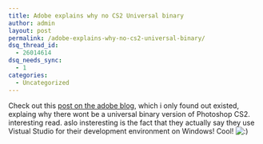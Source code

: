 ```yaml
---
title: Adobe explains why no CS2 Universal binary
author: admin
layout: post
permalink: /adobe-explains-why-no-cs2-universal-binary/
dsq_thread_id:
  - 26014614
dsq_needs_sync:
  - 1
categories:
  - Uncategorized
---
```

Check out this [post on the adobe blog][1], which i only found out existed, explaing why there wont be a universal binary version of Photoshop CS2. interesting read. aslo insteresting is the fact that they actually say they use Vistual Studio for their development environment on Windows! Cool! <img src="http://blog.lotas-smartman.net/wp-includes/images/smilies/icon_smile.gif" alt=":)" class="wp-smiley" />

 [1]: http://blogs.adobe.com/scottbyer/2006/03/macintosh_and_t.html